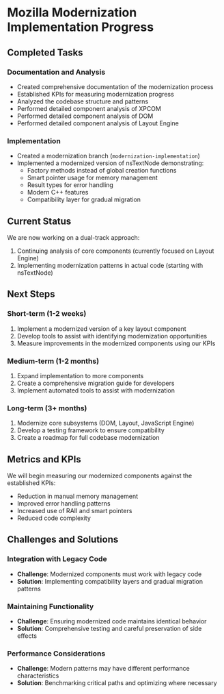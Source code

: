# Mozilla Modernization Implementation Progress

## Completed Tasks

### Documentation and Analysis
- Created comprehensive documentation of the modernization process
- Established KPIs for measuring modernization progress
- Analyzed the codebase structure and patterns
- Performed detailed component analysis of XPCOM
- Performed detailed component analysis of DOM
- Performed detailed component analysis of Layout Engine

### Implementation
- Created a modernization branch (`modernization-implementation`)
- Implemented a modernized version of nsTextNode demonstrating:
  - Factory methods instead of global creation functions
  - Smart pointer usage for memory management
  - Result types for error handling
  - Modern C++ features
  - Compatibility layer for gradual migration

## Current Status

We are now working on a dual-track approach:
1. Continuing analysis of core components (currently focused on Layout Engine)
2. Implementing modernization patterns in actual code (starting with nsTextNode)

## Next Steps

### Short-term (1-2 weeks)
1. Implement a modernized version of a key layout component
2. Develop tools to assist with identifying modernization opportunities
3. Measure improvements in the modernized components using our KPIs

### Medium-term (1-2 months)
1. Expand implementation to more components
2. Create a comprehensive migration guide for developers
3. Implement automated tools to assist with modernization

### Long-term (3+ months)
1. Modernize core subsystems (DOM, Layout, JavaScript Engine)
2. Develop a testing framework to ensure compatibility
3. Create a roadmap for full codebase modernization

## Metrics and KPIs

We will begin measuring our modernized components against the established KPIs:
- Reduction in manual memory management
- Improved error handling patterns
- Increased use of RAII and smart pointers
- Reduced code complexity

## Challenges and Solutions

### Integration with Legacy Code
- **Challenge**: Modernized components must work with legacy code
- **Solution**: Implementing compatibility layers and gradual migration patterns

### Maintaining Functionality
- **Challenge**: Ensuring modernized code maintains identical behavior
- **Solution**: Comprehensive testing and careful preservation of side effects

### Performance Considerations
- **Challenge**: Modern patterns may have different performance characteristics
- **Solution**: Benchmarking critical paths and optimizing where necessary 